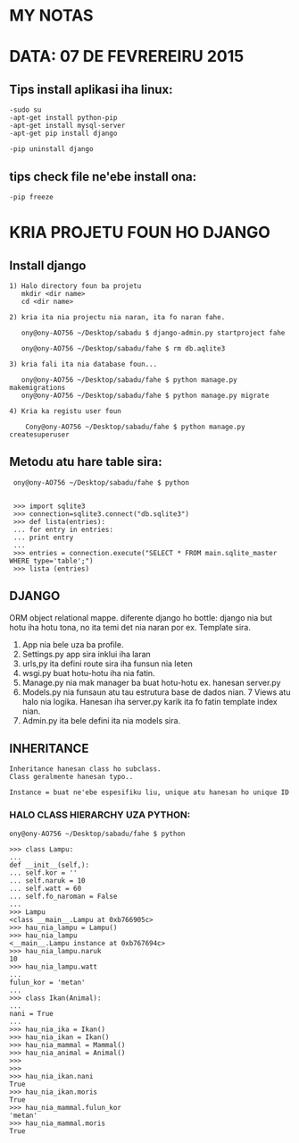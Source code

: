 # MY NOTAS
# DATA: 07 DE FEVREREIRU 2015
## Tips install aplikasi iha linux:
    -sudo su
    -apt-get install python-pip
    -apt-get install mysql-server
    -apt-get pip install django
    
    -pip uninstall django

    
## tips check file ne'ebe install ona:
    -pip freeze

# KRIA PROJETU FOUN HO DJANGO

## Install django

    1) Halo directory foun ba projetu
       mkdir <dir name>
       cd <dir name>  

    2) kria ita nia projectu nia naran, ita fo naran fahe.

       ony@ony-AO756 ~/Desktop/sabadu $ django-admin.py startproject fahe
       
       ony@ony-AO756 ~/Desktop/sabadu/fahe $ rm db.aqlite3

    3) kria fali ita nia database foun...

       ony@ony-AO756 ~/Desktop/sabadu/fahe $ python manage.py makemigrations
       ony@ony-AO756 ~/Desktop/sabadu/fahe $ python manage.py migrate

    4) Kria ka registu user foun

        Cony@ony-AO756 ~/Desktop/sabadu/fahe $ python manage.py createsuperuser


## Metodu atu hare table sira:

     ony@ony-AO756 ~/Desktop/sabadu/fahe $ python
    
    
     >>> import sqlite3
     >>> connection=sqlite3.connect("db.sqlite3")
     >>> def lista(entries):
     ... for entry in entries:
     ... print entry
     ...
     >>> entries = connection.execute("SELECT * FROM main.sqlite_master WHERE type='table';")
     >>> lista (entries)



## DJANGO
ORM object relational mappe.
diferente django ho bottle:
django nia but hotu iha hotu tona, no ita temi det nia naran por ex. Template sira.

1. App nia bele uza ba profile.
2. Settings.py app sira inklui iha laran
3. urls,py ita defini route sira iha funsun nia leten
4. wsgi.py buat hotu-hotu iha nia fatin.
5. Manage.py nia mak manager ba buat hotu-hotu ex. hanesan server.py
6. Models.py nia funsaun atu tau estrutura base de dados nian.
7 Views atu halo nia logika. Hanesan iha server.py karik ita fo fatin template index nian.
8. Admin.py ita bele defini ita nia models sira.

## INHERITANCE
    Inheritance hanesan class ho subclass.
    Class geralmente hanesan typo..
    
    Instance = buat ne'ebe espesifiku liu, unique atu hanesan ho unique ID
    
### HALO CLASS HIERARCHY UZA PYTHON:
    ony@ony-AO756 ~/Desktop/sabadu/fahe $ python
    
    >>> class Lampu:
    ...
    def __init__(self,):
    ... self.kor = ''
    ... self.naruk = 10
    ... self.watt = 60
    ... self.fo_naroman = False
    ...
    >>> Lampu
    <class __main__.Lampu at 0xb766905c>
    >>> hau_nia_lampu = Lampu()
    >>> hau_nia_lampu
    <__main__.Lampu instance at 0xb767694c>
    >>> hau_nia_lampu.naruk
    10
    >>> hau_nia_lampu.watt
    ...
    fulun_kor = 'metan'
    ...
    >>> class Ikan(Animal):
    ...
    nani = True
    ...
    >>> hau_nia_ika = Ikan()
    >>> hau_nia_ikan = Ikan()
    >>> hau_nia_mammal = Mammal()
    >>> hau_nia_animal = Animal()
    >>>
    >>>
    >>> hau_nia_ikan.nani
    True
    >>> hau_nia_ikan.moris
    True
    >>> hau_nia_mammal.fulun_kor
    'metan'
    >>> hau_nia_mammal.moris
    True



